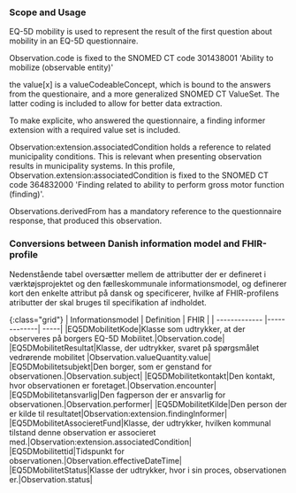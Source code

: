 ### Scope and Usage
EQ-5D mobility is used to represent the result of the first question about mobility in an EQ-5D questionnaire.

Observation.code is fixed to the SNOMED CT code 301438001 'Ability to mobilize (observable entity)'

the value[x] is a valueCodeableConcept, which is bound to the answers from the questionaire, and a more generalized SNOMED CT ValueSet. The latter coding is included to allow for better data extraction.

To make explicite, who answered the questionnaire, a finding informer extension with a required value set is included.

Observation:extension.associatedCondition holds a reference to related municipality conditions. This is relevant when presenting observation results in municipality systems. In this profile, Observation.extension:associatedCondition is fixed to the SNOMED CT code 364832000 'Finding related to ability to perform gross motor function (finding)'.

Observations.derivedFrom has a mandatory reference to the questionnaire response, that produced this observation.

### Conversions between Danish information model and FHIR-profile
Nedenstående tabel oversætter mellem de attributter der er defineret i værktøjsprojektet og den fælleskommunale informationsmodel, og definerer kort den enkelte attribut på dansk og specificerer, hvilke af FHIR-profilens atributter der skal bruges til specifikation af indholdet.

{:class="grid"}
|   Informationsmodel      | Definition        | FHIR  |
| ------------- |-------------| -----|
|EQ5DMobilitetKode|Klasse som udtrykker, at der observeres på borgers EQ-5D Mobilitet.|Observation.code|
|EQ5DMobilitetResultat|Klasse, der udtrykker, svaret på spørgsmålet vedrørende mobilitet |Observation.valueQuantity.value|
|EQ5DMobilitetsubjekt|Den borger, som er genstand for observationen.|Observation.subject|
|EQ5DMobilitetkontakt|Den kontakt, hvor observationen er foretaget.|Observation.encounter|
|EQ5DMobilitetansvarlig|Den fagperson der er ansvarlig for observationen.|Observation.performer|
|EQ5DMobilitetKilde|Den person der er kilde til resultatet|Observation:extension.findingInformer|
|EQ5DMobilitetAssocieretFund|Klasse, der udtrykker, hvilken kommunal tilstand denne observation er associeret med.|Observation:extension.associatedCondition|
|EQ5DMobilitettid|Tidspunkt for observationen.|Observation.effectiveDateTime|
|EQ5DMobilitetStatus|Klasse der udtrykker, hvor i sin proces, observationen er.|Observation.status|